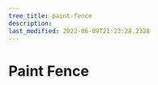 ```yaml
---
tree_title: paint-fence
description: 
last_modified: 2022-06-09T21:23:28.2328
---
```


# Paint Fence
